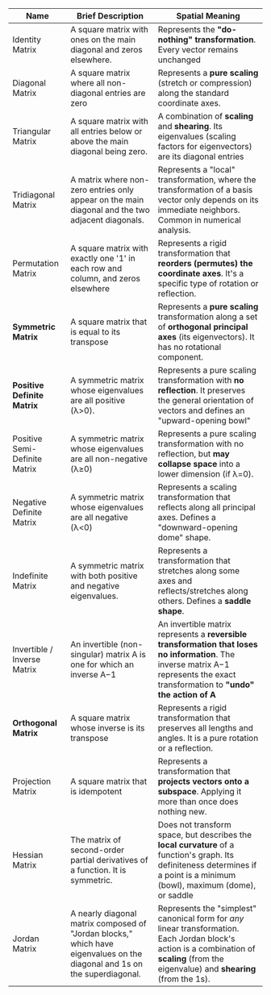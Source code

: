 
| Name                          | Brief Description                                                                                                         | Spatial Meaning                                                                                                                                                                            |
| ----------------------------- | ------------------------------------------------------------------------------------------------------------------------- | ------------------------------------------------------------------------------------------------------------------------------------------------------------------------------------------ |
| Identity Matrix               | A square matrix with ones on the main diagonal and zeros elsewhere.                                                       | Represents the **"do-nothing" transformation**. Every vector remains unchanged                                                                                                             |
| Diagonal Matrix               | A square matrix where all non-diagonal entries are zero                                                                   | Represents a **pure scaling** (stretch or compression) along the standard coordinate axes.                                                                                                 |
| Triangular Matrix             | A square matrix with all entries below or above the main diagonal being zero.                                             | A combination of **scaling** and **shearing**. Its eigenvalues (scaling factors for eigenvectors) are its diagonal entries                                                                 |
| Tridiagonal Matrix            | A matrix where non-zero entries only appear on the main diagonal and the two adjacent diagonals.                          | Represents a "local" transformation, where the transformation of a basis vector only depends on its immediate neighbors. Common in numerical analysis.                                     |
| Permutation Matrix            | A square matrix with exactly one '1' in each row and column, and zeros elsewhere                                          | Represents a rigid transformation that **reorders (permutes) the coordinate axes**. It's a specific type of rotation or reflection.                                                        |
| **Symmetric Matrix**          | A square matrix that is equal to its transpose                                                                            | Represents a **pure scaling** transformation along a set of **orthogonal principal axes** (its eigenvectors). It has no rotational component.                                              |
| **Positive Definite Matrix**  | A symmetric matrix whose eigenvalues are all positive (λ>0).                                                              | Represents a pure scaling transformation with **no reflection**. It preserves the general orientation of vectors and defines an "upward-opening bowl"                                      |
| Positive Semi-Definite Matrix | A symmetric matrix whose eigenvalues are all non-negative (λ≥0)                                                           | Represents a pure scaling transformation with no reflection, but **may collapse space** into a lower dimension (if λ=0).                                                                   |
| Negative Definite Matrix      | A symmetric matrix whose eigenvalues are all negative (λ<0)                                                               | Represents a scaling transformation that reflects along all principal axes. Defines a "downward-opening dome" shape.                                                                       |
| Indefinite Matrix             | A symmetric matrix with both positive and negative eigenvalues.                                                           | Represents a transformation that stretches along some axes and reflects/stretches along others. Defines a **saddle shape**.                                                                |
| Invertible / Inverse Matrix   | An invertible (non-singular) matrix A is one for which an inverse A−1                                                     | An invertible matrix represents a **reversible transformation that loses no information**. The inverse matrix A−1 represents the exact transformation to **"undo" the action of A**        |
| **Orthogonal Matrix**         | A square matrix whose inverse is its transpose                                                                            | Represents a rigid transformation that preserves all lengths and angles. It is a pure rotation or a reflection.                                                                            |
| Projection Matrix             | A square matrix that is idempotent                                                                                        | Represents a transformation that **projects vectors onto a subspace**. Applying it more than once does nothing new.                                                                        |
| Hessian Matrix                | The matrix of second-order partial derivatives of a function. It is symmetric.                                            | Does not transform space, but describes the **local curvature** of a function's graph. Its definiteness determines if a point is a minimum (bowl), maximum (dome), or saddle               |
| Jordan Matrix                 | A nearly diagonal matrix composed of "Jordan blocks," which have eigenvalues on the diagonal and 1s on the superdiagonal. | Represents the "simplest" canonical form for _any_ linear transformation. Each Jordan block's action is a combination of **scaling** (from the eigenvalue) and **shearing** (from the 1s). |
